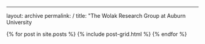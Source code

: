 ---
layout: archive
permalink: /
title: "The Wolak Research Group at Auburn University

<div class="tiles">
{% for post in site.posts %}
	{% include post-grid.html %}
{% endfor %}
</div><!-- /.tiles -->
